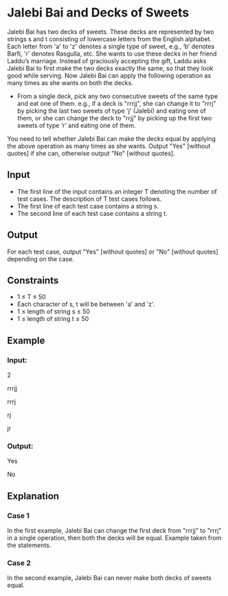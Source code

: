 # Jalebi Bai and Decks of Sweets

Jalebi Bai has two decks of sweets. These decks are represented by two strings s and t consisting of lowercase letters from the English alphabet. 
Each letter from 'a' to 'z' denotes a single type of sweet, e.g., ‘b’ denotes Barfi, 'r' denotes Rasgulla, etc. 
She wants to use these decks in her friend Laddu’s marriage. 
Instead of graciously accepting the gift, Laddu asks Jalebi Bai to first make the two decks exactly the same, so that they look good while serving. 
Now Jalebi Bai can apply the following operation as many times as she wants on both the decks.

- From a single deck, pick any two consecutive sweets of the same type and eat one of them. 
e.g., if a deck is "rrrjj", she can change it to "rrrj" by picking the last two sweets of type 'j' (Jalebi) and eating one of them, or she can 
change the deck to "rrjj" by picking up the first two sweets of type ‘r’ and eating one of them.

You need to tell whether Jalebi Bai can make the decks equal by applying the above operation as many times as she wants. Output "Yes" [without quotes] if she can, otherwise output "No" [without quotes].

## Input

- The first line of the input contains an integer T denoting the number of test cases. The description of T test cases follows.
- The first line of each test case contains a string s.
- The second line of each test case contains a string t.

## Output

For each test case, output "Yes" [without quotes] or "No" [without quotes] depending on the case.

## Constraints

- 1 ≤ T ≤ 50
- Each character of s, t will be between 'a' and 'z'.
- 1 ≤ length of string s ≤ 50
- 1 ≤ length of string t ≤ 50

## Example

### Input:

2

rrrjj

rrrj

rj

jr

### Output:

Yes

No

## Explanation

### Case 1

In the first example, Jalebi Bai can change the first deck from "rrrjj" to "rrrj" in a single operation, then both the decks will be equal. 
Example taken from the statements.

### Case 2

In the second example, Jalebi Bai can never make both decks of sweets equal.

